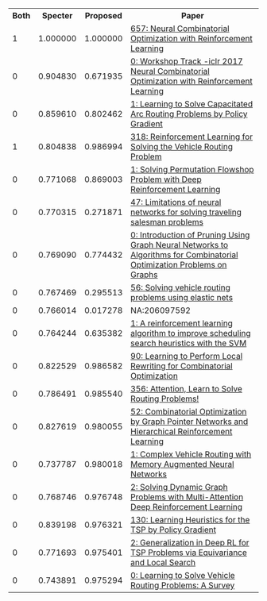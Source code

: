 <html><table><tr>
<th>Both</th>
<th>Specter</th>
<th>Proposed</th>
<th>Paper</th>
</tr>
<tr>
<td>1</td>
<td>1.000000</td>
<td>1.000000</td>
<td><a href="https://www.semanticscholar.org/paper/d7878c2044fb699e0ce0cad83e411824b1499dc8">657: Neural Combinatorial Optimization with Reinforcement Learning</a></td>
</tr>
<tr>
<td>0</td>
<td>0.904830</td>
<td>0.671935</td>
<td><a href="https://www.semanticscholar.org/paper/831e5e260876af980d4892738a0842e031c80636">0: Workshop Track -iclr 2017 Neural Combinatorial Optimization with Reinforcement Learning</a></td>
</tr>
<tr>
<td>0</td>
<td>0.859610</td>
<td>0.802462</td>
<td><a href="https://www.semanticscholar.org/paper/502f5ee97a04ae3a8e8374d5a9d577b49a78cbae">1: Learning to Solve Capacitated Arc Routing Problems by Policy Gradient</a></td>
</tr>
<tr>
<td>1</td>
<td>0.804838</td>
<td>0.986994</td>
<td><a href="https://www.semanticscholar.org/paper/0366b6396610708a77540564050a90a761a28937">318: Reinforcement Learning for Solving the Vehicle Routing Problem</a></td>
</tr>
<tr>
<td>0</td>
<td>0.771068</td>
<td>0.869003</td>
<td><a href="https://www.semanticscholar.org/paper/7ab75bdb3698691ff459a8968eccc2b0bf180c21">1: Solving Permutation Flowshop Problem with Deep Reinforcement Learning</a></td>
</tr>
<tr>
<td>0</td>
<td>0.770315</td>
<td>0.271871</td>
<td><a href="https://www.semanticscholar.org/paper/f2f4cefed27a08745e9b57f94168ef6c469be286">47: Limitations of neural networks for solving traveling salesman problems</a></td>
</tr>
<tr>
<td>0</td>
<td>0.769090</td>
<td>0.774432</td>
<td><a href="https://www.semanticscholar.org/paper/3d070b4f98fc3b4940ae84fe0fdba9e0936677d4">0: Introduction of Pruning Using Graph Neural Networks to Algorithms for Combinatorial Optimization Problems on Graphs</a></td>
</tr>
<tr>
<td>0</td>
<td>0.767469</td>
<td>0.295513</td>
<td><a href="https://www.semanticscholar.org/paper/578e6b95f14f9bd9b79169218a33e088bd08c85e">56: Solving vehicle routing problems using elastic nets</a></td>
</tr>
<tr>
<td>0</td>
<td>0.766014</td>
<td>0.017278</td>
<td>NA:206097592</td>
</tr>
<tr>
<td>0</td>
<td>0.764244</td>
<td>0.635382</td>
<td><a href="https://www.semanticscholar.org/paper/df705738f32758bf8d2a7b6ac67b23e8ed2e5710">1: A reinforcement learning algorithm to improve scheduling search heuristics with the SVM</a></td>
</tr>
<tr>
<td>0</td>
<td>0.822529</td>
<td>0.986582</td>
<td><a href="https://www.semanticscholar.org/paper/f2b840c3c14b9f05106589c1be0a2dd4a494c0ba">90: Learning to Perform Local Rewriting for Combinatorial Optimization</a></td>
</tr>
<tr>
<td>0</td>
<td>0.786491</td>
<td>0.985540</td>
<td><a href="https://www.semanticscholar.org/paper/e7a839428d06e9ea3719cf6fe5314fd861368ee7">356: Attention, Learn to Solve Routing Problems!</a></td>
</tr>
<tr>
<td>0</td>
<td>0.827619</td>
<td>0.980055</td>
<td><a href="https://www.semanticscholar.org/paper/901bad1d73e36d0dbd7f03438013d4acbbddf7b1">52: Combinatorial Optimization by Graph Pointer Networks and Hierarchical Reinforcement Learning</a></td>
</tr>
<tr>
<td>0</td>
<td>0.737787</td>
<td>0.980018</td>
<td><a href="https://www.semanticscholar.org/paper/05d2f64c3588e7f230957b75580b427ca4e144f3">1: Complex Vehicle Routing with Memory Augmented Neural Networks</a></td>
</tr>
<tr>
<td>0</td>
<td>0.768746</td>
<td>0.976748</td>
<td><a href="https://www.semanticscholar.org/paper/dbf9fd232e1c30854165c74b9278ffe7227e4794">2: Solving Dynamic Graph Problems with Multi-Attention Deep Reinforcement Learning</a></td>
</tr>
<tr>
<td>0</td>
<td>0.839198</td>
<td>0.976321</td>
<td><a href="https://www.semanticscholar.org/paper/4db4f1af1b94fbd5defa0fa0010fdc449dd1e96c">130: Learning Heuristics for the TSP by Policy Gradient</a></td>
</tr>
<tr>
<td>0</td>
<td>0.771693</td>
<td>0.975401</td>
<td><a href="https://www.semanticscholar.org/paper/4b7f4509bf971d46b9781e05399786e9f1fb6b51">2: Generalization in Deep RL for TSP Problems via Equivariance and Local Search</a></td>
</tr>
<tr>
<td>0</td>
<td>0.743891</td>
<td>0.975294</td>
<td><a href="https://www.semanticscholar.org/paper/49099fe91abdafa8de3a70ae2d97fbf21c78de4a">0: Learning to Solve Vehicle Routing Problems: A Survey</a></td>
</tr>
</table></html>
